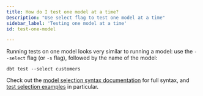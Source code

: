 ```yaml
---
title: How do I test one model at a time?
Description: "Use select flag to test one model at a time"
sidebar_label: 'Testing one model at a time'
id: test-one-model

---
```


Running tests on one model looks very similar to running a model: use the `--select` flag (or `-s` flag), followed by the name of the model:
```
dbt test --select customers
```

Check out the [model selection syntax documentation](node-selection/syntax) for full syntax, and [test selection examples](test-selection-examples) in particular.
